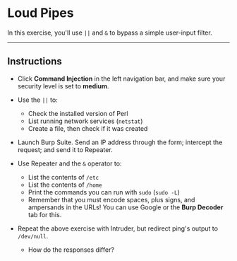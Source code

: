 # Loud Pipes
In this exercise, you'll use `||` and `&` to bypass a simple user-input filter.

---

## Instructions
- Click **Command Injection** in the left navigation bar, and make sure your security level is set to **medium**.

- Use the `||` to:
  - Check the installed version of Perl
  - List running network services (`netstat`)
  - Create a file, then check if it was created

- Launch Burp Suite. Send an IP address through the form; intercept the request; and send it to Repeater.

- Use Repeater and the `&` operator to:
  - List the contents of `/etc`
  - List the contents of `/home`
  - Print the commands you can run with `sudo` (`sudo -L`)
  - Remember that you must encode spaces, plus signs, and ampersands in the URLs! You can use Google or the **Burp Decoder** tab for this.

- Repeat the above exercise with Intruder, but redirect ping's output to `/dev/null`. 
  - How do the responses differ? 
